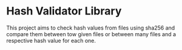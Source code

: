 # Hash Validator Library

This project aims to check hash values from files using sha256 and compare them between tow given files or between many files and a respective hash value for each one.